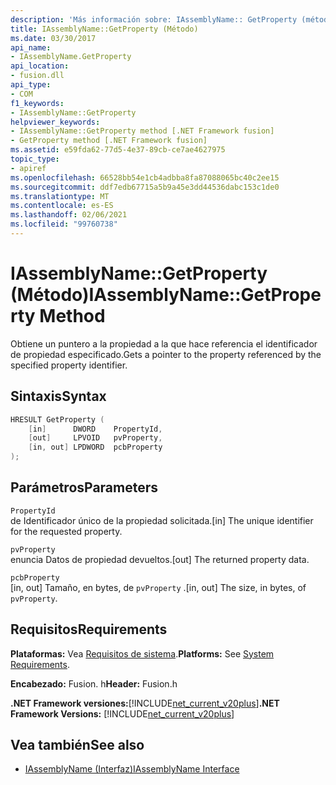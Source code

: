 ```yaml
---
description: 'Más información sobre: IAssemblyName:: GetProperty (método)'
title: IAssemblyName::GetProperty (Método)
ms.date: 03/30/2017
api_name:
- IAssemblyName.GetProperty
api_location:
- fusion.dll
api_type:
- COM
f1_keywords:
- IAssemblyName::GetProperty
helpviewer_keywords:
- IAssemblyName::GetProperty method [.NET Framework fusion]
- GetProperty method [.NET Framework fusion]
ms.assetid: e59fda62-77d5-4e37-89cb-ce7ae4627975
topic_type:
- apiref
ms.openlocfilehash: 66528bb54e1cb4adbba8fa87088065bc40c2ee15
ms.sourcegitcommit: ddf7edb67715a5b9a45e3dd44536dabc153c1de0
ms.translationtype: MT
ms.contentlocale: es-ES
ms.lasthandoff: 02/06/2021
ms.locfileid: "99760738"
---
```

# <a name="iassemblynamegetproperty-method"></a><span data-ttu-id="765d6-103">IAssemblyName::GetProperty (Método)</span><span class="sxs-lookup"><span data-stu-id="765d6-103">IAssemblyName::GetProperty Method</span></span>

<span data-ttu-id="765d6-104">Obtiene un puntero a la propiedad a la que hace referencia el identificador de propiedad especificado.</span><span class="sxs-lookup"><span data-stu-id="765d6-104">Gets a pointer to the property referenced by the specified property identifier.</span></span>  
  
## <a name="syntax"></a><span data-ttu-id="765d6-105">Sintaxis</span><span class="sxs-lookup"><span data-stu-id="765d6-105">Syntax</span></span>  
  
```cpp  
HRESULT GetProperty (  
    [in]      DWORD    PropertyId,  
    [out]     LPVOID   pvProperty,  
    [in, out] LPDWORD  pcbProperty  
);  
```  
  
## <a name="parameters"></a><span data-ttu-id="765d6-106">Parámetros</span><span class="sxs-lookup"><span data-stu-id="765d6-106">Parameters</span></span>  

 `PropertyId`  
 <span data-ttu-id="765d6-107">de Identificador único de la propiedad solicitada.</span><span class="sxs-lookup"><span data-stu-id="765d6-107">[in] The unique identifier for the requested property.</span></span>  
  
 `pvProperty`  
 <span data-ttu-id="765d6-108">enuncia Datos de propiedad devueltos.</span><span class="sxs-lookup"><span data-stu-id="765d6-108">[out] The returned property data.</span></span>  
  
 `pcbProperty`  
 <span data-ttu-id="765d6-109">[in, out] Tamaño, en bytes, de `pvProperty` .</span><span class="sxs-lookup"><span data-stu-id="765d6-109">[in, out] The size, in bytes, of `pvProperty`.</span></span>  
  
## <a name="requirements"></a><span data-ttu-id="765d6-110">Requisitos</span><span class="sxs-lookup"><span data-stu-id="765d6-110">Requirements</span></span>  

 <span data-ttu-id="765d6-111">**Plataformas:** Vea [Requisitos de sistema](../../get-started/system-requirements.md).</span><span class="sxs-lookup"><span data-stu-id="765d6-111">**Platforms:** See [System Requirements](../../get-started/system-requirements.md).</span></span>  
  
 <span data-ttu-id="765d6-112">**Encabezado:** Fusion. h</span><span class="sxs-lookup"><span data-stu-id="765d6-112">**Header:** Fusion.h</span></span>  
  
 <span data-ttu-id="765d6-113">**.NET Framework versiones:**[!INCLUDE[net_current_v20plus](../../../../includes/net-current-v20plus-md.md)]</span><span class="sxs-lookup"><span data-stu-id="765d6-113">**.NET Framework Versions:** [!INCLUDE[net_current_v20plus](../../../../includes/net-current-v20plus-md.md)]</span></span>  
  
## <a name="see-also"></a><span data-ttu-id="765d6-114">Vea también</span><span class="sxs-lookup"><span data-stu-id="765d6-114">See also</span></span>

- [<span data-ttu-id="765d6-115">IAssemblyName (Interfaz)</span><span class="sxs-lookup"><span data-stu-id="765d6-115">IAssemblyName Interface</span></span>](iassemblyname-interface.md)
